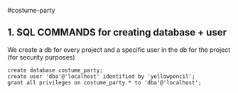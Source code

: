#costume-party
## 1. SQL COMMANDS for creating database + user
We create a db for every project and a specific user in the db for the project (for security purposes)
```
create database costume_party;
create user 'dba'@'localhost' identified by 'yellowpencil';
grant all privileges on costume_party.* to 'dba'@'localhost';
```